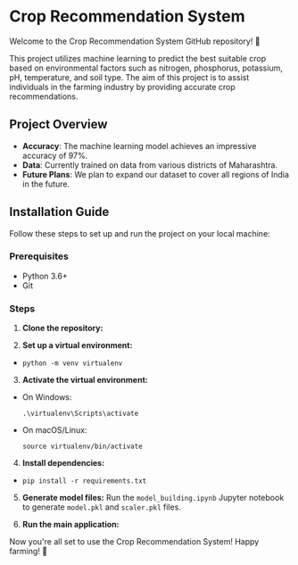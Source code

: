 # Crop Recommendation System

Welcome to the Crop Recommendation System GitHub repository! 🌱

This project utilizes machine learning to predict the best suitable crop based on environmental factors such as nitrogen, phosphorus, potassium, pH, temperature, and soil type. The aim of this project is to assist individuals in the farming industry by providing accurate crop recommendations.

## Project Overview

- **Accuracy**: The machine learning model achieves an impressive accuracy of 97%.
- **Data**: Currently trained on data from various districts of Maharashtra.
- **Future Plans**: We plan to expand our dataset to cover all regions of India in the future.

## Installation Guide

Follow these steps to set up and run the project on your local machine:

### Prerequisites

- Python 3.6+
- Git

### Steps

1. **Clone the repository:**

2. **Set up a virtual environment:**
- ```
  python -m venv virtualenv
  ```
3. **Activate the virtual environment:**
- On Windows:
  ```
  .\virtualenv\Scripts\activate
  ```
- On macOS/Linux:
  ```
  source virtualenv/bin/activate
  ```

4. **Install dependencies:**
- ```pip install -r requirements.txt```
5. **Generate model files:**
Run the `model_building.ipynb` Jupyter notebook to generate `model.pkl` and `scaler.pkl` files.

6. **Run the main application:**

Now you're all set to use the Crop Recommendation System! Happy farming! 🌾
